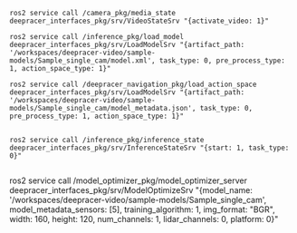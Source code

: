 ```
ros2 service call /camera_pkg/media_state deepracer_interfaces_pkg/srv/VideoStateSrv "{activate_video: 1}"

ros2 service call /inference_pkg/load_model deepracer_interfaces_pkg/srv/LoadModelSrv "{artifact_path: '/workspaces/deepracer-video/sample-models/Sample_single_cam/model.xml', task_type: 0, pre_process_type: 1, action_space_type: 1}"

ros2 service call /deepracer_navigation_pkg/load_action_space deepracer_interfaces_pkg/srv/LoadModelSrv "{artifact_path: '/workspaces/deepracer-video/sample-models/Sample_single_cam/model_metadata.json', task_type: 0, pre_process_type: 1, action_space_type: 1}"


ros2 service call /inference_pkg/inference_state deepracer_interfaces_pkg/srv/InferenceStateSrv "{start: 1, task_type: 0}"


```

ros2 service call /model_optimizer_pkg/model_optimizer_server deepracer_interfaces_pkg/srv/ModelOptimizeSrv "{model_name: '/workspaces/deepracer-video/sample-models/Sample_single_cam', model_metadata_sensors: [5], training_algorithm: 1, img_format: "BGR", width: 160, height: 120, num_channels: 1, lidar_channels: 0, platform: 0}"
```
